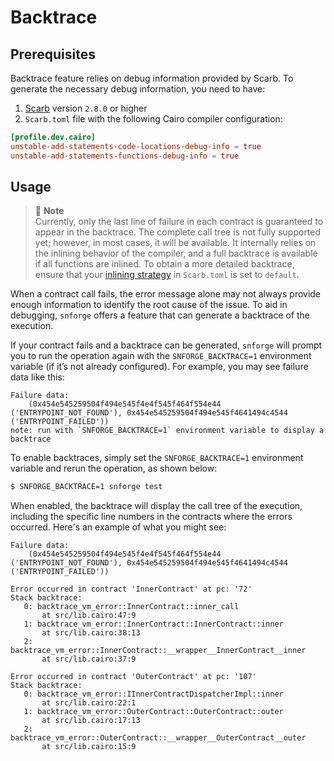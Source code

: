 # Backtrace

## Prerequisites

Backtrace feature relies on debug information provided by Scarb. To generate the necessary debug information, you need
to have:

1. [Scarb](https://github.com/software-mansion/scarb) version `2.8.0` or higher
2. `Scarb.toml` file with the following Cairo compiler configuration:

```toml
[profile.dev.cairo]
unstable-add-statements-code-locations-debug-info = true
unstable-add-statements-functions-debug-info = true
```

## Usage

> 📝 **Note**  
> Currently, only the last line of failure in each contract is guaranteed to appear in the backtrace. The complete call
> tree is not fully supported yet; however, in most cases, it will be available. It internally relies on the inlining
> behavior of the compiler, and a full backtrace is available if all functions are inlined. To obtain a more detailed
> backtrace, ensure that
> your [inlining strategy](https://docs.swmansion.com/scarb/docs/reference/manifest.html#inlining-strategy) in
`Scarb.toml` is set to `default`.

When a contract call fails, the error message alone may not always provide enough information to identify the root cause
of the issue. To aid in debugging, `snforge` offers a feature that can generate a backtrace of the execution.

If your contract fails and a backtrace can be generated, `snforge` will prompt you to run the operation again with the
`SNFORGE_BACKTRACE=1` environment variable (if it’s not already configured). For example, you may see failure data like
this:

```
Failure data:
    (0x454e545259504f494e545f4e4f545f464f554e44 ('ENTRYPOINT_NOT_FOUND'), 0x454e545259504f494e545f4641494c4544 ('ENTRYPOINT_FAILED'))
note: run with `SNFORGE_BACKTRACE=1` environment variable to display a backtrace
```

To enable backtraces, simply set the `SNFORGE_BACKTRACE=1` environment variable and rerun the operation, as shown below:

```bash
$ SNFORGE_BACKTRACE=1 snforge test
```

When enabled, the backtrace will display the call tree of the execution, including the specific line numbers in the
contracts where the errors occurred. Here's an example of what you might see:

```
Failure data:
    (0x454e545259504f494e545f4e4f545f464f554e44 ('ENTRYPOINT_NOT_FOUND'), 0x454e545259504f494e545f4641494c4544 ('ENTRYPOINT_FAILED'))
    
Error occurred in contract 'InnerContract' at pc: '72'
Stack backtrace:
   0: backtrace_vm_error::InnerContract::inner_call
       at src/lib.cairo:47:9
   1: backtrace_vm_error::InnerContract::InnerContract::inner
       at src/lib.cairo:38:13
   2: backtrace_vm_error::InnerContract::__wrapper__InnerContract__inner
       at src/lib.cairo:37:9

Error occurred in contract 'OuterContract' at pc: '107'
Stack backtrace:
   0: backtrace_vm_error::IInnerContractDispatcherImpl::inner
       at src/lib.cairo:22:1
   1: backtrace_vm_error::OuterContract::OuterContract::outer
       at src/lib.cairo:17:13
   2: backtrace_vm_error::OuterContract::__wrapper__OuterContract__outer
       at src/lib.cairo:15:9
```
